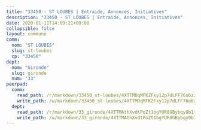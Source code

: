 ```yaml
---
title: "33450 - ST LOUBES | Entraide, Annonces, Initiatives"
description: "33450 - ST LOUBES | Entraide, Annonces, Initiatives"
date: 2020-01-11T14:09:21+09:00
collapsible: false
layout: commune
comm:
  nom: "ST LOUBES"
  slug: st-loubes
  cp: "33450"
dept:
  nom: "Gironde"
  slug: gironde
  num: "33"
peerpad:
  comm:
    read_path: /r/markdown/33450_st-loubes/4XTTMDqMFKZFxy12p7dLFF76u6zzbA5dRoCqyheQTEE2JED2C
    write_path: /w/markdown/33450_st-loubes/4XTTMDqMFKZFxy12p7dLFF76u6zzbA5dRoCqyheQTEE2JED2C-K3TgUowb2tA963c7RrtQVT6AJKAjX2JyWiZNaUzetPtdPZ2pYMPR4zJPtr9UHm6FGDophXR414gMSDU6L6L6UmWjNW7KjhhnTFTAn5icE5epQ63u8o9Lpi1BEpDHVF1eEhSPMVyn
  dept:
    read_path: /r/markdown/33_gironde/4XTTMAthXvdtPoZt1bgYUR8GBybqy9b1tLUaaKDw5iKj57LRt
    write_path: /w/markdown/33_gironde/4XTTMAthXvdtPoZt1bgYUR8GBybqy9b1tLUaaKDw5iKj57LRt-K3TgU8ogmN5s8hbKrZhkV9P1KQiFepNWXjoYRvdMTW1jt7eRXTmrjG677tN9mcUTsALjzYGgb8mvcrYPJn2Jd8cTiBmF9aZcbgdcQL1kzCPJnSf6X8tpEcGPdTr5qT6cQqEpt6oQ
---
```


